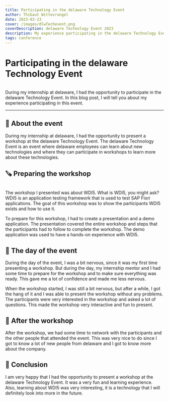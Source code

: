 ```yaml
---
title: Participating in the delaware Technology Event
author: Thibaut Wittevrongel
date: 2023-03-23
cover: /images/dlwTechevent.png
coverDescription: delaware Technology Event 2023
description: My experience participating in the delaware Technology Event 2023.
tags: conference
---
```


<script>
    import Image from '$lib/components/Image.svelte';
</script>

# Participating in the delaware Technology Event

<Image imgUrl="/images/dlwTechevent.png" altText="delaware Technology Event 2023" size="large" />

During my internship at delaware, I had the opportunity to participate in the delaware Technology Event. In this blog post, I will tell you about my experience participating in this event.

<hr />

## 📝 About the event

During my internship at delaware, I had the opportunity to present a workshop at the delaware Technology Event. The delaware Technology Event is an event where delaware employees can learn about new technologies and where they can participate in workshops to learn more about these technologies.

## 🪚 Preparing the workshop

<Image imgUrl="/images/WDi5.jpeg" altText="The WDI5 mascot" size="small"/>

The workshop I presented was about WDI5. What is WDI5, you might ask? WDI5 is an application testing framework that is used to test SAP Fiori applications. The goal of this workshop was to show the participants WDI5 exists and how to use it.

To prepare for this workshop, I had to create a presentation and a demo application. The presentation covered the entire workshop and steps that the participants had to follow to complete the workshop. The demo application was used to have a hands-on experience with WDI5.

## 🤩 The day of the event

During the day of the event, I was a bit nervous, since it was my first time presenting a workshop. But during the day, my internship mentor and I had some time to prepare for the workshop and to make sure everything was ready. This gave me a lot of confidence and made me less nervous.

When the workshop started, I was still a bit nervous, but after a while, I got the hang of it and I was able to present the workshop without any problems. The participants were very interested in the workshop and asked a lot of questions. This made the workshop very interactive and fun to present.

## 🍺 After the workshop

After the workshop, we had some time to network with the participants and the other people that attended the event. This was very nice to do since I got to know a lot of new people from delaware and I got to know more about the company.

## 🤔 Conclusion

I am very happy that I had the opportunity to present a workshop at the delaware Technology Event. It was a very fun and learning experience. Also, learning about WDI5 was very interesting, it is a technology that I will definitely look into more in the future.